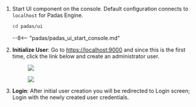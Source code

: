 1. Start UI component on the console.  Default configuration connects to `localhost` for Padas Engine.
    ```bash
    cd padas/ui
    ```
    --8<-- "padas/padas_ui_start_console.md"

2. **Initialize User**: Go to [https://localhost:9000](https://localhost:9000) and since this is the first time, click the link below and create an administrator user.

    <figure markdown>
      <p>
      <img src="../assets/img/padas_ui_preinit.png" class="w-50 img-fluid py-5">
      </p>
      <p>
      <img src="../assets/img/padas_ui_init.png" class="w-50 img-fluid py-5">
      </p>
    </figure>

3. **Login**: After initial user creation you will be redirected to Login screen; Login with the newly created user credentials.

